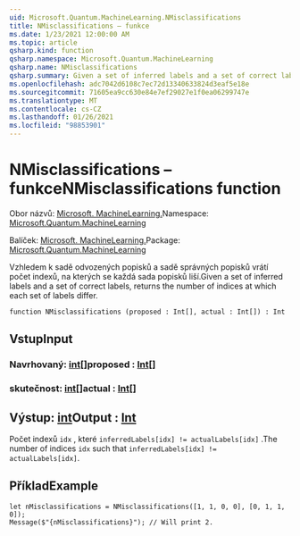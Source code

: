 ```yaml
---
uid: Microsoft.Quantum.MachineLearning.NMisclassifications
title: NMisclassifications – funkce
ms.date: 1/23/2021 12:00:00 AM
ms.topic: article
qsharp.kind: function
qsharp.namespace: Microsoft.Quantum.MachineLearning
qsharp.name: NMisclassifications
qsharp.summary: Given a set of inferred labels and a set of correct labels, returns the number of indices at which each set of labels differ.
ms.openlocfilehash: adc7042d6108c7ec72d13340633824d3eaf5e18e
ms.sourcegitcommit: 71605ea9cc630e84e7ef29027e1f0ea06299747e
ms.translationtype: MT
ms.contentlocale: cs-CZ
ms.lasthandoff: 01/26/2021
ms.locfileid: "98853901"
---
```

# <a name="nmisclassifications-function"></a><span data-ttu-id="bbe96-102">NMisclassifications – funkce</span><span class="sxs-lookup"><span data-stu-id="bbe96-102">NMisclassifications function</span></span>

<span data-ttu-id="bbe96-103">Obor názvů: [Microsoft. MachineLearning.](xref:Microsoft.Quantum.MachineLearning)</span><span class="sxs-lookup"><span data-stu-id="bbe96-103">Namespace: [Microsoft.Quantum.MachineLearning](xref:Microsoft.Quantum.MachineLearning)</span></span>

<span data-ttu-id="bbe96-104">Balíček: [Microsoft. MachineLearning.](https://nuget.org/packages/Microsoft.Quantum.MachineLearning)</span><span class="sxs-lookup"><span data-stu-id="bbe96-104">Package: [Microsoft.Quantum.MachineLearning](https://nuget.org/packages/Microsoft.Quantum.MachineLearning)</span></span>


<span data-ttu-id="bbe96-105">Vzhledem k sadě odvozených popisků a sadě správných popisků vrátí počet indexů, na kterých se každá sada popisků liší.</span><span class="sxs-lookup"><span data-stu-id="bbe96-105">Given a set of inferred labels and a set of correct labels, returns the number of indices at which each set of labels differ.</span></span>

```qsharp
function NMisclassifications (proposed : Int[], actual : Int[]) : Int
```


## <a name="input"></a><span data-ttu-id="bbe96-106">Vstup</span><span class="sxs-lookup"><span data-stu-id="bbe96-106">Input</span></span>

### <a name="proposed--int"></a><span data-ttu-id="bbe96-107">Navrhovaný: [int](xref:microsoft.quantum.lang-ref.int)[]</span><span class="sxs-lookup"><span data-stu-id="bbe96-107">proposed : [Int](xref:microsoft.quantum.lang-ref.int)[]</span></span>




### <a name="actual--int"></a><span data-ttu-id="bbe96-108">skutečnost: [int](xref:microsoft.quantum.lang-ref.int)[]</span><span class="sxs-lookup"><span data-stu-id="bbe96-108">actual : [Int](xref:microsoft.quantum.lang-ref.int)[]</span></span>





## <a name="output--int"></a><span data-ttu-id="bbe96-109">Výstup: [int](xref:microsoft.quantum.lang-ref.int)</span><span class="sxs-lookup"><span data-stu-id="bbe96-109">Output : [Int](xref:microsoft.quantum.lang-ref.int)</span></span>

<span data-ttu-id="bbe96-110">Počet indexů `idx` , které `inferredLabels[idx] != actualLabels[idx]` .</span><span class="sxs-lookup"><span data-stu-id="bbe96-110">The number of indices `idx` such that `inferredLabels[idx] != actualLabels[idx]`.</span></span>

## <a name="example"></a><span data-ttu-id="bbe96-111">Příklad</span><span class="sxs-lookup"><span data-stu-id="bbe96-111">Example</span></span>

```qsharp
let nMisclassifications = NMisclassifications([1, 1, 0, 0], [0, 1, 1, 0]);
Message($"{nMisclassifications}"); // Will print 2.
```